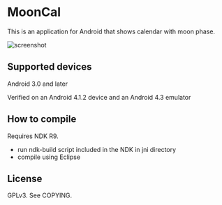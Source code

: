 # MoonCal

This is an application for Android that shows calendar with moon phase.

<img src="http://img163.imageshack.us/img163/1722/l6c9.jpg" alt="screenshot" />

## Supported devices
Android 3.0 and later

Verified on an Android 4.1.2 device and an Android 4.3 emulator

## How to compile
Requires NDK R9.

* run ndk-build script included in the NDK in jni directory
* compile using Eclipse

## License
GPLv3. See COPYING.

